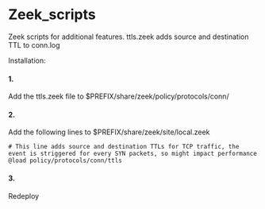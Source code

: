 # Zeek_scripts
Zeek scripts for additional features.
ttls.zeek adds source and destination TTL to conn.log

Installation:

#### 1.
Add the ttls.zeek file to $PREFIX/share/zeek/policy/protocols/conn/

#### 2.
Add the following lines to $PREFIX/share/zeek/site/local.zeek
```
# This line adds source and destination TTLs for TCP traffic, the event is striggered for every SYN packets, so might impact performance
@load policy/protocols/conn/ttls
```
#### 3.
Redeploy

